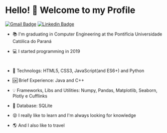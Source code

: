 # Hello! :wave: Welcome to my Profile

[![Gmail Badge](https://img.shields.io/badge/-Gmail-c14438?style=flat-square&logo=Gmail&logoColor=white&link=mailto:l.blauth00@gmail.com)](mailto:l.blauth00@gmail.com)           [![Linkedin Badge](https://img.shields.io/badge/-Linkedin-blue?style=flat-square&logo=Linkedin&logoColor=white&link=https://www.linkedin.com/in/leonardo-blauth-7b573a1ab)](https://www.linkedin.com/in/leonardo-blauth-7b573a1ab)

- :books: I'm graduating in Computer Engineering at the Pontifícia Universidade Católica do Paraná

- :computer: I started programming in 2019
#
- :sparkling_heart: Technologs: HTML5, CSS3, JavaScript(and ES6+) and Python

- :ok: Brief Experience: Java and C++

- :bulb: Frameworks, Libs and Utilities: Numpy, Pandas, Matplotlib, Seaborn, Plotly e
Cufflinks

- :closed_lock_with_key: Database: SQLite
- :stuck_out_tongue_closed_eyes: I really like to learn and I'm always looking for knowledge

- :earth_americas: And I also like to travel
